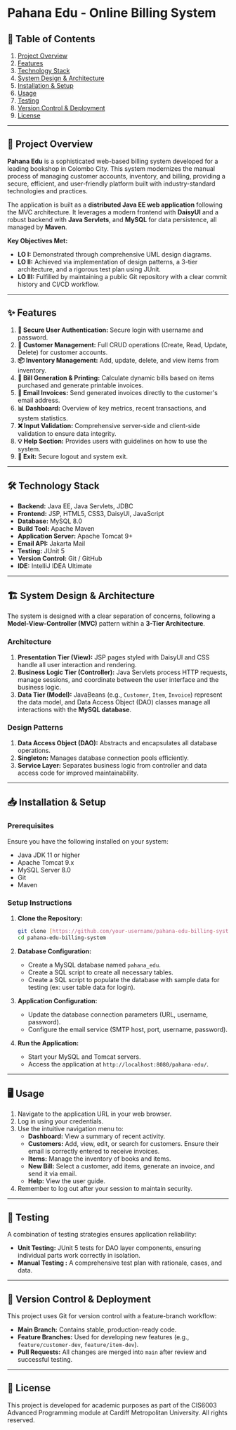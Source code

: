 # Pahana Edu - Online Billing System

## 📖 Table of Contents
1.  [Project Overview](#-project-overview)
2.  [Features](#-features)
3.  [Technology Stack](#-technology-stack)
4.  [System Design & Architecture](#-system-design--architecture)
5.  [Installation & Setup](#-installation--setup)
6.  [Usage](#-usage)
7.  [Testing](#-testing)
8.  [Version Control & Deployment](#-version-control--deployment)
9. [License](#-license)

---

## 🎯 Project Overview

**Pahana Edu** is a sophisticated web-based billing system developed for a leading bookshop in Colombo City. This system modernizes the manual process of managing customer accounts, inventory, and billing, providing a secure, efficient, and user-friendly platform built with industry-standard technologies and practices.

The application is built as a **distributed Java EE web application** following the MVC architecture. It leverages a modern frontend with **DaisyUI** and a robust backend with **Java Servlets**, and **MySQL** for data persistence, all managed by **Maven**.

**Key Objectives Met:**
*   **LO I:** Demonstrated through comprehensive UML design diagrams.
*   **LO II:** Achieved via implementation of design patterns, a 3-tier architecture, and a rigorous test plan using JUnit.
*   **LO III:** Fulfilled by maintaining a public Git repository with a clear commit history and CI/CD workflow.

---

## ✨ Features

1. **🔐 Secure User Authentication:** Secure login with username and password.
2. **👥 Customer Management:** Full CRUD operations (Create, Read, Update, Delete) for customer accounts.
3. **📦 Inventory Management:** Add, update, delete, and view items from inventory.
4. **🧾 Bill Generation & Printing:** Calculate dynamic bills based on items purchased and generate printable invoices.
5. **📧 Email Invoices:** Send generated invoices directly to the customer's email address.
6. **📊 Dashboard:** Overview of key metrics, recent transactions, and system statistics.
7. **❌ Input Validation:** Comprehensive server-side and client-side validation to ensure data integrity.
8. **💡 Help Section:** Provides users with guidelines on how to use the system.
9. **🚪 Exit:** Secure logout and system exit.

---

## 🛠 Technology Stack

* **Backend:** Java EE, Java Servlets, JDBC
* **Frontend:** JSP, HTML5, CSS3, DaisyUI, JavaScript
* **Database:** MySQL 8.0
* **Build Tool:** Apache Maven
* **Application Server:** Apache Tomcat 9+
* **Email API:** Jakarta Mail
* **Testing:** JUnit 5
* **Version Control:** Git / GitHub
* **IDE:** IntelliJ IDEA Ultimate

---

## 🏗 System Design & Architecture

The system is designed with a clear separation of concerns, following a **Model-View-Controller (MVC)** pattern within a **3-Tier Architecture**.

### Architecture
1.  **Presentation Tier (View):** JSP pages styled with DaisyUI and CSS handle all user interaction and rendering.
2.  **Business Logic Tier (Controller):** Java Servlets process HTTP requests, manage sessions, and coordinate between the user interface and the business logic.
3.  **Data Tier (Model):** JavaBeans (e.g., `Customer`, `Item`, `Invoice`) represent the data model, and Data Access Object (DAO) classes manage all interactions with the **MySQL database**.

### Design Patterns
1.  **Data Access Object (DAO):** Abstracts and encapsulates all database operations.
2.  **Singleton:** Manages database connection pools efficiently.
3.  **Service Layer:** Separates business logic from controller and data access code for improved maintainability.

---

## 📥 Installation & Setup

### Prerequisites
Ensure you have the following installed on your system:
*   Java JDK 11 or higher
*   Apache Tomcat 9.x
*   MySQL Server 8.0
*   Git
*   Maven

### Setup Instructions
1.  **Clone the Repository:**
    ```bash
    git clone [https://github.com/your-username/pahana-edu-billing-system.git](https://github.com/ManeeshaVR/CIS6003_Advanced_Programming_Assignment.git)
    cd pahana-edu-billing-system
    ```

2.  **Database Configuration:**
    *   Create a MySQL database named `pahana_edu`.
    *   Create a SQL script to create all necessary tables.
    *   Create a SQL script to populate the database with sample data for testing (ex: user table data for login).

3.  **Application Configuration:**
    *   Update the database connection parameters (URL, username, password).
    *   Configure the email service (SMTP host, port, username, password).

4.  **Run the Application:**
    *   Start your MySQL and Tomcat servers.
    *   Access the application at `http://localhost:8080/pahana-edu/`.

---

## 🖥 Usage

1.  Navigate to the application URL in your web browser.
2.  Log in using your credentials.
3.  Use the intuitive navigation menu to:
    *   **Dashboard:** View a summary of recent activity.
    *   **Customers:** Add, view, edit, or search for customers. Ensure their email is correctly entered to receive invoices.
    *   **Items:** Manage the inventory of books and items.
    *   **New Bill:** Select a customer, add items, generate an invoice, and send it via email.
    *   **Help:** View the user guide.
4.  Remember to log out after your session to maintain security.

---

## 🧪 Testing

A combination of testing strategies ensures application reliability:

*   **Unit Testing:** JUnit 5 tests for DAO layer components, ensuring individual parts work correctly in isolation.
*   **Manual Testing :** A comprehensive test plan with rationale, cases, and data.

---

## 🔄 Version Control & Deployment

This project uses Git for version control with a feature-branch workflow:

*   **Main Branch:** Contains stable, production-ready code.
*   **Feature Branches:** Used for developing new features (e.g., `feature/customer-dev`, `feature/item-dev`).
*   **Pull Requests:** All changes are merged into `main` after review and successful testing.

---

## 📜 License

This project is developed for academic purposes as part of the CIS6003 Advanced Programming module at Cardiff Metropolitan University. All rights reserved.
